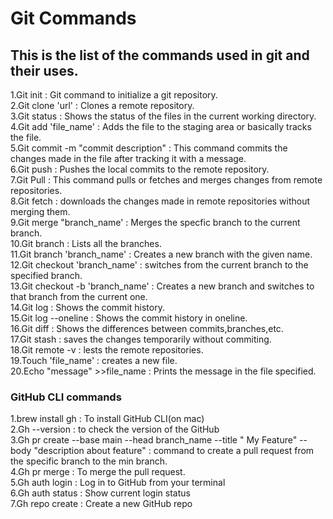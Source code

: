 # Git Commands 
## This is the list of the commands used in git and their uses.
 1.Git init : Git command to initialize a git repository.<br>
 2.Git clone 'url' : Clones a remote repository.<br>
 3.Git status : Shows the status of the files in the current working directory.<br>
 4.Git add 'file_name' :  Adds the file to the staging area or basically tracks the file.<br>
 5.Git commit -m "commit description" : This command commits the changes made in the file after tracking it with a message.<br>
 6.Git push : Pushes the local commits to the remote repository.<br>
 7.Git Pull : This command pulls or fetches and merges changes from remote repositories.<br>
 8.Git fetch : downloads the changes made in remote repositories without merging them.<br>
 9.Git merge "branch_name' : Merges the specfic branch to the current branch.<br>
 10.Git branch : Lists all the branches.<br>
 11.Git branch 'branch_name' : Creates a new branch with the given name.<br>
 12.Git checkout 'branch_name' : switches from the current branch to the specified branch.<br>
 13.Git checkout -b 'branch_name' : Creates a new branch and switches to that branch from the current one.<br>
 14.Git log : Shows the commit history.<br>
 15.Git log --oneline : Shows the commit history in oneline.<br> 
 16.Git diff : Shows the differences between commits,branches,etc.<br>
 17.Git stash : saves the changes temporarily without commiting.<br>
 18.Git remote -v : lests the remote repositories.<br>
 19.Touch 'file_name' : creates a new file.<br>
 20.Echo "message" >>file_name : Prints the message in the file specified.<br>
 <h3>
        GitHub CLI commands
</h3>
    1.brew install gh : To install GitHub CLI(on mac) <br>
    2.Gh --version : to check the version of the GitHub <br>
    3.Gh pr create --base main --head branch_name --title " My Feature" --body "description about feature" : command to create a pull request from the specific branch to the min branch. <br>
    4.Gh pr merge : To merge the pull request. <br>
    5.Gh auth login : Log in to GitHub from your terminal <br>
    6.Gh auth status : Show current login status <br>
    7.Gh repo create : Create a new GitHub repo <br>
   